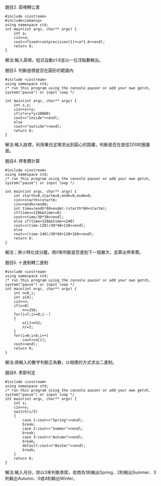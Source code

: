 題目2. 英哩轉公里
``` 
#include <iostream>
#include<iomanip>
using namespace std;
int main(int argc, char** argv) {
	int a;
	cin>>a;
	cout<<fixed<<setprecision(1)<<a*1.6<<endl;
	return 0;
}	
``` 
解法:輸入英哩，程式自動x1.6並以一位浮點數輸出。

題目3. 判斷座標是否在圓形的範圍內
``` 
#include <iostream>
using namespace std;
/* run this program using the console pauser or add your own getch, system("pause") or input loop */

int main(int argc, char** argv) {
	int x,y;
	cin>>x>>y;
	if(x*x+y*y<10000)
	cout<<"inside"<<endl;
	else
	cout<<"outside"<<endl;
	return 0;
}
``` 
解法:輸入座標，利用畢氏定理求出到圓心的距離，判斷是否在直徑200的圈裏面。

題目4. 停車費計算
``` 
#include <iostream>
using namespace std;
/* run this program using the console pauser or add your own getch, system("pause") or input loop */

int main(int argc, char** argv) {
	int starth=0,startm=0,endh=0,endm=0;
	cin>>starth>>startm; 
	cin>>endh>>endm;
	int time=(endh*60+endm)-(starth*60+startm);
	if(time<=120&&time>=0) 
	cout<<time/30*30<<endl;
	else if(time>120&&time<=240) 
	cout<<(time-120)/30*40+120<<endl;
	else 
	cout<<(time-240)/30*60+120+160<<endl;
	return 0;
}
``` 
解法；將小時化成分鐘，用if來判斷是否進到下一個層次，並算出停車費。

題目5. 十進制轉二進制
``` 
#include <iostream>
using namespace std;
/* run this program using the console pauser or add your own getch, system("pause") or input loop */
int main(int argc, char** argv) {
    int n=0,i;  
    int a[8];  
    cin>>n;  
    if(n<0)   
        n+=256;  
    for(i=7;i>=0;i--)  
	{  
        a[i]=n%2;  
        n/=2;  
    }  
    for(i=0;i<8;i++)  
        cout<<a[i];  
	cout<<endl; 
	return 0;
}
``` 
解法:將輸入的數字判斷正負數，以相應的方式求出二進制。

題目6. 季節判定
``` 
#include <iostream>
using namespace std;
/* run this program using the console pauser or add your own getch, system("pause") or input loop */
int main(int argc, char** argv) {
	int x;
	cin>>x;
	switch(x/3)
	{
		case 1:cout<<"Spring"<<endl;
		break;
		case 2:cout<<"Summer"<<endl;
		break;
		case 3:cout<<"Autumn"<<endl;
		break;
		default:cout<<"Winter"<<endl;
		break;
	} 
	return 0;
}
``` 
解法:輸入月份，除以3來判斷季節，若商為1則輸出Spring、2則輸出Summer、3則輸出Autumn、0或4則輸出Winter。
